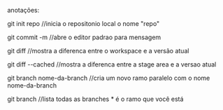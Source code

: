 anotações:

git init repo //inicia o repositonio local o nome "repo"

git commit -m //abre o editor padrao para mensagem

git diff //mostra a diferenca entre o workspace e a versão atual

git diff --cached //mostra a diferenca entre a stage area e a versao atual

git branch nome-da-branch //cria um novo ramo paralelo com o nome nome-da-branch

git branch //lista todas as branches * é o ramo que você está
